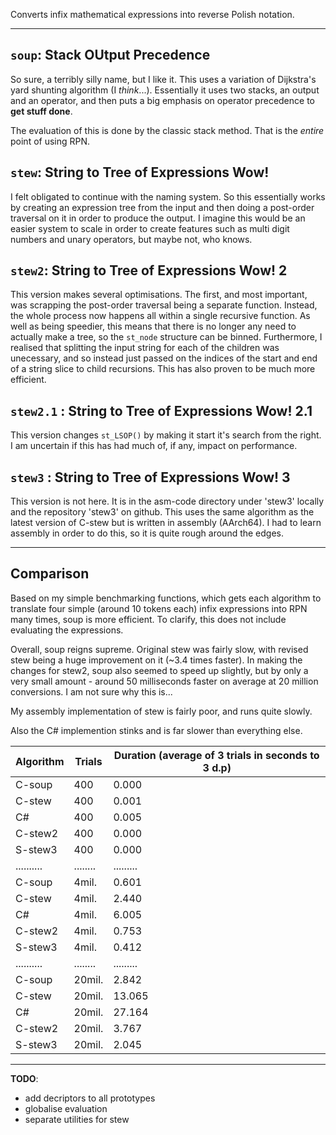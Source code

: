 Converts infix mathematical expressions into reverse Polish notation.

---

## `soup`: Stack OUtput Precedence

So sure, a terribly silly name, but I like it. This uses a variation of
Dijkstra's yard shunting algorithm (I *think*...). Essentially it uses two
stacks, an output and an operator, and then puts a big emphasis on operator
precedence to **get stuff done**.

The evaluation of this is done by the classic stack method. That is the *entire*
point of using RPN.


## `stew`: String to Tree of Expressions Wow!

I felt obligated to continue with the naming system. So this essentially works
by creating an expression tree from the input and then doing a post-order
traversal on it in order to produce the output. I imagine this would be an
easier system to scale in order to create features such as multi digit numbers
and unary operators, but maybe not, who knows.


## `stew2`: String to Tree of Expressions Wow! 2

This version makes several optimisations. The first, and most important, was
scrapping the post-order traversal being a separate function. Instead, the whole
process now happens all within a single recursive function. As well as being
speedier, this means that there is no longer any need to actually make a tree,
so the `st_node` structure can be binned. Furthermore, I realised that splitting
the input string for each of the children was unecessary, and so instead just
passed on the indices of the start and end of a string slice to child
recursions. This has also proven to be much more efficient.

## `stew2.1` : String to Tree of Expressions Wow! 2.1

This version changes `st_LSOP()` by making it start it's search from the right.
I am uncertain if this has had much of, if any, impact on performance.

## `stew3` : String to Tree of Expressions Wow! 3

This version is not here. It is in the asm-code directory under 'stew3' locally
and the repository 'stew3' on github. This uses the same algorithm as the latest
version of C-stew but is written in assembly (AArch64). I had to learn assembly
in order to do this, so it is quite rough around the edges.

---

## Comparison

Based on my simple benchmarking functions, which gets each algorithm to
translate four simple (around 10 tokens each) infix expressions into RPN many
times, soup is more efficient. To clarify, this does not include evaluating the
expressions.

Overall, soup reigns supreme. Original stew was fairly slow, with revised stew
being a huge improvement on it (~3.4 times faster). In making the changes for
stew2, soup also seemed to speed up slightly, but by only a very small amount -
around 50 milliseconds faster on average at 20 million conversions. I am not
sure why this is...

My assembly implementation of stew is fairly poor, and runs quite slowly.

Also the C# implemention stinks and is far slower than everything else.

Algorithm | Trials | Duration (average of 3 trials in seconds to 3 d.p)
----------|--------|----------------------------------
C-soup    | 400    | 0.000
C-stew    | 400    | 0.001
C#        | 400    | 0.005
C-stew2   | 400    | 0.000
S-stew3   | 400    | 0.000
..........|........|.........
C-soup    | 4mil.  | 0.601
C-stew    | 4mil.  | 2.440
C#        | 4mil.  | 6.005
C-stew2   | 4mil.  | 0.753
S-stew3   | 4mil.  | 0.412
..........|........|.........
C-soup    | 20mil. | 2.842
C-stew    | 20mil. | 13.065
C#        | 20mil. | 27.164
C-stew2   | 20mil. | 3.767
S-stew3   | 20mil. | 2.045

---

**TODO**:
- add decriptors to all prototypes
- globalise evaluation
- separate utilities for stew
